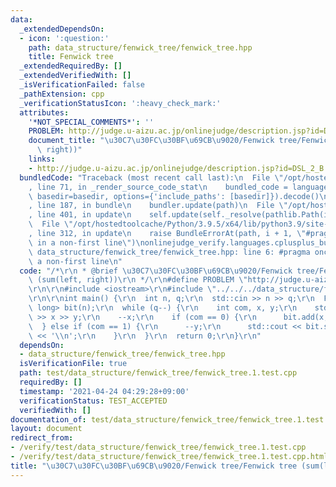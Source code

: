 ```yaml
---
data:
  _extendedDependsOn:
  - icon: ':question:'
    path: data_structure/fenwick_tree/fenwick_tree.hpp
    title: Fenwick tree
  _extendedRequiredBy: []
  _extendedVerifiedWith: []
  _isVerificationFailed: false
  _pathExtension: cpp
  _verificationStatusIcon: ':heavy_check_mark:'
  attributes:
    '*NOT_SPECIAL_COMMENTS*': ''
    PROBLEM: http://judge.u-aizu.ac.jp/onlinejudge/description.jsp?id=DSL_2_B
    document_title: "\u30C7\u30FC\u30BF\u69CB\u9020/Fenwick tree/Fenwick tree (sum(left,\
      \ right))"
    links:
    - http://judge.u-aizu.ac.jp/onlinejudge/description.jsp?id=DSL_2_B
  bundledCode: "Traceback (most recent call last):\n  File \"/opt/hostedtoolcache/Python/3.9.5/x64/lib/python3.9/site-packages/onlinejudge_verify/documentation/build.py\"\
    , line 71, in _render_source_code_stat\n    bundled_code = language.bundle(stat.path,\
    \ basedir=basedir, options={'include_paths': [basedir]}).decode()\n  File \"/opt/hostedtoolcache/Python/3.9.5/x64/lib/python3.9/site-packages/onlinejudge_verify/languages/cplusplus.py\"\
    , line 187, in bundle\n    bundler.update(path)\n  File \"/opt/hostedtoolcache/Python/3.9.5/x64/lib/python3.9/site-packages/onlinejudge_verify/languages/cplusplus_bundle.py\"\
    , line 401, in update\n    self.update(self._resolve(pathlib.Path(included), included_from=path))\n\
    \  File \"/opt/hostedtoolcache/Python/3.9.5/x64/lib/python3.9/site-packages/onlinejudge_verify/languages/cplusplus_bundle.py\"\
    , line 312, in update\n    raise BundleErrorAt(path, i + 1, \"#pragma once found\
    \ in a non-first line\")\nonlinejudge_verify.languages.cplusplus_bundle.BundleErrorAt:\
    \ data_structure/fenwick_tree/fenwick_tree.hpp: line 6: #pragma once found in\
    \ a non-first line\n"
  code: "/*\r\n * @brief \u30C7\u30FC\u30BF\u69CB\u9020/Fenwick tree/Fenwick tree\
    \ (sum(left, right))\r\n */\r\n#define PROBLEM \"http://judge.u-aizu.ac.jp/onlinejudge/description.jsp?id=DSL_2_B\"\
    \r\n\r\n#include <iostream>\r\n#include \"../../../data_structure/fenwick_tree/fenwick_tree.hpp\"\
    \r\n\r\nint main() {\r\n  int n, q;\r\n  std::cin >> n >> q;\r\n  FenwickTree<long\
    \ long> bit(n);\r\n  while (q--) {\r\n    int com, x, y;\r\n    std::cin >> com\
    \ >> x >> y;\r\n    --x;\r\n    if (com == 0) {\r\n      bit.add(x, y);\r\n  \
    \  } else if (com == 1) {\r\n      --y;\r\n      std::cout << bit.sum(x, y + 1)\
    \ << '\\n';\r\n    }\r\n  }\r\n  return 0;\r\n}\r\n"
  dependsOn:
  - data_structure/fenwick_tree/fenwick_tree.hpp
  isVerificationFile: true
  path: test/data_structure/fenwick_tree/fenwick_tree.1.test.cpp
  requiredBy: []
  timestamp: '2021-04-24 04:29:28+09:00'
  verificationStatus: TEST_ACCEPTED
  verifiedWith: []
documentation_of: test/data_structure/fenwick_tree/fenwick_tree.1.test.cpp
layout: document
redirect_from:
- /verify/test/data_structure/fenwick_tree/fenwick_tree.1.test.cpp
- /verify/test/data_structure/fenwick_tree/fenwick_tree.1.test.cpp.html
title: "\u30C7\u30FC\u30BF\u69CB\u9020/Fenwick tree/Fenwick tree (sum(left, right))"
---
```

